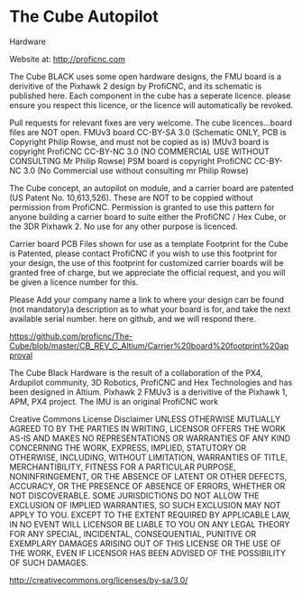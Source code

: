 # The Cube Autopilot
Hardware

Website at: http://proficnc.com

The Cube BLACK uses some open hardware designs, the FMU board is a derivitive of the Pixhawk 2 design by ProfiCNC, and its schematic is published here.
Each component in the cube has a seperate licence. please ensure you respect this licence, or the licence will automatically be revoked.

Pull requests for relevant fixes are very welcome.
The cube licences...board files are NOT open.
FMUv3 board CC-BY-SA 3.0 (Schematic ONLY, PCB is Copyright Philip Rowse, and must not be copied as is)
IMUv3 board is copyright ProfiCNC CC-BY-NC 3.0 (NO COMMERCIAL USE WITHOUT CONSULTING Mr Philip Rowse)
PSM   board is copyright ProfiCNC CC-BY-NC 3.0 (No Commercial use without consulting mr Philip Rowse)

The Cube concept, an autopilot on module, and a carrier board are patented (US Patent No. 10,613,526).  These are NOT to be coppied without permission from ProfiCNC.
Permission is granted to use this pattern for anyone building a carrier board to suite either the ProfiCNC / Hex Cube, or the 3DR Pixhawk 2.  No use for any other purpose is licenced. 

Carrier board PCB Files shown for use as a template
Footprint for the Cube is Patented, please contact ProfiCNC if you wish to use this footprint for your design, the use of this footprint for customized carrier boards will be granted free of charge, but we appreciate the official request, and you will be given a licence number for this.

Please Add 
your company name
 a link to where your design can be found (not mandatory)a description as to what your board is for, and take the next available serial number. here on github, and we will respond there.

https://github.com/proficnc/The-Cube/blob/master/CB_REV_C_Altium/Carrier%20board%20footprint%20approval

The Cube Black Hardware is the result of a collaboration of the PX4, Ardupilot community, 3D Robotics, ProfiCNC and Hex Technologies and has been designed in Altium. Pixhawk 2 FMUv3 is a derivitive of the Pixhawk 1, APM, PX4 project. The IMU is an original ProfiCNC work

Creative Commons License Disclaimer
UNLESS OTHERWISE MUTUALLY AGREED TO BY THE PARTIES IN WRITING, LICENSOR OFFERS THE WORK AS-IS AND MAKES NO REPRESENTATIONS OR WARRANTIES OF ANY KIND CONCERNING THE WORK, EXPRESS, IMPLIED, STATUTORY OR OTHERWISE, INCLUDING, WITHOUT LIMITATION, WARRANTIES OF TITLE, MERCHANTIBILITY, FITNESS FOR A PARTICULAR PURPOSE, NONINFRINGEMENT, OR THE ABSENCE OF LATENT OR OTHER DEFECTS, ACCURACY, OR THE PRESENCE OF ABSENCE OF ERRORS, WHETHER OR NOT DISCOVERABLE. SOME JURISDICTIONS DO NOT ALLOW THE EXCLUSION OF IMPLIED WARRANTIES, SO SUCH EXCLUSION MAY NOT APPLY TO YOU. EXCEPT TO THE EXTENT REQUIRED BY APPLICABLE LAW, IN NO EVENT WILL LICENSOR BE LIABLE TO YOU ON ANY LEGAL THEORY FOR ANY SPECIAL, INCIDENTAL, CONSEQUENTIAL, PUNITIVE OR EXEMPLARY DAMAGES ARISING OUT OF THIS LICENSE OR THE USE OF THE WORK, EVEN IF LICENSOR HAS BEEN ADVISED OF THE POSSIBILITY OF SUCH DAMAGES.

http://creativecommons.org/licenses/by-sa/3.0/
